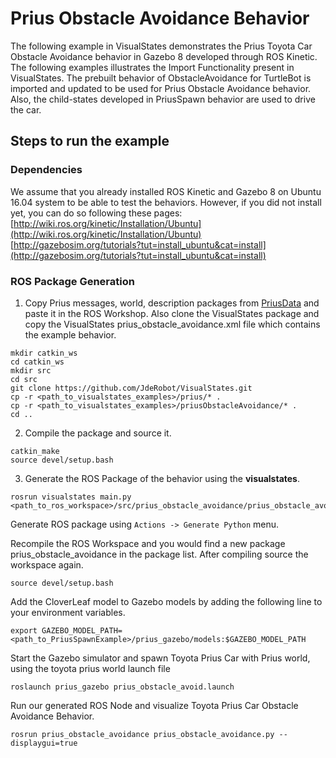 # Prius Obstacle Avoidance Behavior
The following example in VisualStates demonstrates the Prius Toyota Car Obstacle Avoidance behavior in Gazebo 8 developed through ROS Kinetic. The following examples illustrates the Import Functionality present in VisualStates. The prebuilt behavior of ObstacleAvoidance for TurtleBot is imported and updated to be used for Prius Obstacle Avoidance behavior. Also, the child-states developed in PriusSpawn behavior are used to drive the car.

## Steps to run the example
### Dependencies
We assume that you already installed ROS Kinetic and Gazebo 8 on Ubuntu 16.04 system to be able to test the behaviors. However, if you did not install yet, you can do so following these pages: [http://wiki.ros.org/kinetic/Installation/Ubuntu](http://wiki.ros.org/kinetic/Installation/Ubuntu)  [http://gazebosim.org/tutorials?tut=install_ubuntu&cat=install](http://gazebosim.org/tutorials?tut=install_ubuntu&cat=install)

### ROS Package Generation
1. Copy Prius messages, world, description packages from [PriusData](/priusData) and paste it in the ROS Workshop. Also clone the VisualStates package and copy the VisualStates prius_obstacle_avoidance.xml file which contains the example behavior.
```
mkdir catkin_ws
cd catkin_ws
mkdir src
cd src
git clone https://github.com/JdeRobot/VisualStates.git
cp -r <path_to_visualstates_examples>/prius/* .
cp -r <path_to_visualstates_examples>/priusObstacleAvoidance/* .
cd ..
```

2. Compile the package and source it.
```
catkin_make
source devel/setup.bash
```

3. Generate the ROS Package of the behavior using the **visualstates**.
```
rosrun visualstates main.py <path_to_ros_workspace>/src/prius_obstacle_avoidance/prius_obstacle_avoidance.xml

```
Generate ROS package using `Actions -> Generate Python` menu.

Recompile the ROS Workspace and you would find a new package prius_obstacle_avoidance in the package list. After compiling source the workspace again.

```
source devel/setup.bash
```
Add the CloverLeaf model to Gazebo models by adding the following line to your environment variables.
```
export GAZEBO_MODEL_PATH=<path_to_PriusSpawnExample>/prius_gazebo/models:$GAZEBO_MODEL_PATH
```
Start the Gazebo simulator and spawn Toyota Prius Car with Prius world, using the toyota prius world launch file
```
roslaunch prius_gazebo prius_obstacle_avoid.launch
```
Run our generated ROS Node and visualize Toyota Prius Car Obstacle Avoidance Behavior.
```
rosrun prius_obstacle_avoidance prius_obstacle_avoidance.py --displaygui=true
```

